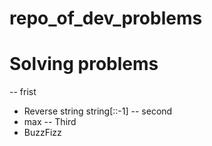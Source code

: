 # repo_of_dev_problems
# Solving problems
-- frist 
- Reverse string string[::-1]
-- second 
- max
-- Third  
- BuzzFizz

